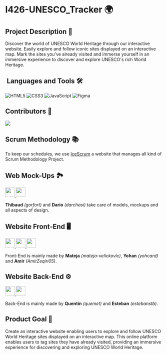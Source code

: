 # I426-UNESCO_Tracker 🌍<br>
## Project Description 📃
Discover the world of UNESCO World Heritage through our interactive website. Easily explore and follow iconic sites displayed on an interactive map. Mark the sites you've already visited and immerse yourself in an immersive experience to discover and explore UNESCO's rich World Heritage. 
## &nbsp;Languages and Tools 🛠
![HTML5](https://img.shields.io/badge/html5-%23E34F26.svg?&style=for-the-badge&logo=html5&logoColor=white) ![CSS3](https://img.shields.io/badge/css3-%231572B6.svg?&style=for-the-badge&logo=css3&logoColor=white) ![JavaScript](https://img.shields.io/badge/javascript-%23F7DF1E.svg?&style=for-the-badge&logo=javascript&logoColor=black) ![Figma](https://img.shields.io/badge/figma-%23F24E1E.svg?style=for-the-badge&logo=figma&logoColor=white)

## Contributors 👤

<a href="https://github.com/gorfort/I426-UNESCO_Tracker/graphs/contributors">
  <img src="https://contrib.rocks/image?repo=gorfort/I426-UNESCO_Tracker" />
</a>

## Scrum Methodology 📚

To keep our schedules, we use [IceScrum](https://etml.icescrum.com/p/426UNESCO/#/project) a website that manages all kind of Scrum Methodology Project.

## Web Mock-Ups 🏞️
<a href="https://github.com/Gorfort/ConvertFlowAPI/graphs/contributors">
  <img src="https://contrib.rocks/image?repo=Gorfort/ConvertFlowAPI" height="30" width="30"/>
</a>
<a href="https://github.com/darchasi/demoPoo/graphs/contributors">
  <img src="https://contrib.rocks/image?repo=darchasi/demoPoo" height="30" width="30"/>
</a><br>

**Thibaud** _(gorfort)_ and **Dario** _(darchasi)_ take care of models, mockups and all aspects of design.

## Website Front-End 🖥️
<a href="https://github.com/mateja-velickovic/nodejs-snakeGame/contributors">
  <img src="https://contrib.rocks/image?repo=mateja-velickovic/nodejs-snakeGame" height="30" width="30"/>
</a>
<a href="https://github.com/zeqamir/P_Script122/graphs/contributors">
  <img src="https://contrib.rocks/image?repo=zeqamir/P_Script122" height="30" width="30"/>
</a>
<a href="https://github.com/yohcard/POO-yohan-Cardis/graphs/contributors">
  <img src="https://contrib.rocks/image?repo=yohcard/POO-yohan-Cardis" height="30" width="30"/>
</a>
<br>

Front-End is mainly made by **Mateja** _(mateja-velickovic)_, **Yohan** _(yohcard)_ and **Amir** _(AmirZeqiri05)_.

## Website Back-End ⚙️
<a href="https://github.com/quemet/P_BULLE_JS/graphs/contributors">
  <img src="https://contrib.rocks/image?repo=quemet/P_BULLE_JS" height="30" width="30"/>
</a>
<a href="https://github.com/estebanstb/P_Soutien_239/graphs/contributors">
  <img src="https://contrib.rocks/image?repo=estebanstb/P_Soutien_239" height="30" width="30"/>
</a>
<br>

Back-End is mainly made by **Quentin** _(quemet)_ and **Esteban** _(estebanstb)_.

## Product Goal 🚩
Create an interactive website enabling users to explore and follow UNESCO World Heritage sites displayed on an interactive map. This online platform enables users to tag sites they have already visited, providing an immersive experience for discovering and exploring UNESCO World Heritage.
